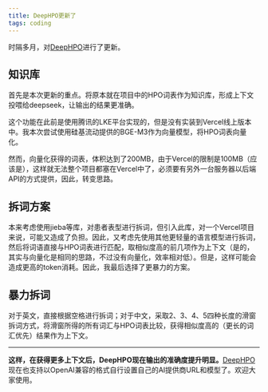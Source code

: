 ```yaml
---
title: DeepHPO更新了
tags: coding
---
```


时隔多月，对[DeepHPO](https://pzweuj.github.io/posts/DeepHPO)进行了更新。



## 知识库

首先是本次更新的重点。将原本就在项目中的HPO词表作为知识库，形成上下文投喂给deepseek，让输出的结果更准确。

这个功能在此前是使用腾讯的LKE平台实现的，但是没有实装到Vercel线上版本中。我本次尝试使用硅基流动提供的BGE-M3作为向量模型，将HPO词表向量化。

然而，向量化获得的词表，体积达到了200MB，由于Vercel的限制是100MB（应该是），这样就无法整个项目都塞在Vercel中了，必须要有另外一台服务器以后端API的方式提供，因此，转变思路。



## 拆词方案

本来考虑使用jieba等库，对患者表型进行拆词，但引入此库，对一个Vercel项目来说，可能又造成了负担。因此，又考虑先使用其他更轻量的语言模型进行拆词，然后将词语直接与HPO词表进行匹配，取相似度高的前几项作为上下文（是的，其实与向量化是相同的思路，不过没有向量化，效率相对低）。但是，这样可能会造成更高的token消耗。因此，我最后选择了更暴力的方案。



## 暴力拆词

对于英文，直接根据空格进行拆词；对于中文，采取2、3、4、5四种长度的滑窗拆词方式，将滑窗所得的所有词汇与HPO词表比较，获得相似度高的（更长的词汇优先）结果作为上下文。



-----------------------



**这样，在获得更多上下文后，DeepHPO现在输出的准确度提升明显。**[DeepHPO](https://deephpo.vercel.app/)现在也支持以OpenAI兼容的格式自行设置自己的AI提供商URL和模型了。欢迎大家使用。

